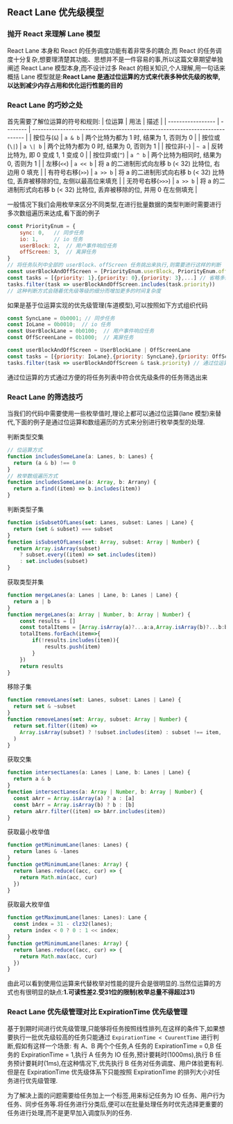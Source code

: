 ## React Lane 优先级模型

### 抛开 React 来理解 Lane 模型

React Lane 本身和 React 的任务调度功能有着非常多的耦合,而 React 的任务调度十分复杂,想要理清楚其功能、思想并不是一件容易的事,所以这篇文章期望单独阐述 React Lane 模型本身,而不设计过多 React 的相关知识,个人理解,用一句话来概括 Lane 模型就是:**React Lane 是通过位运算的方式来代表多种优先级的枚举,以达到减少内存占用和优化运行性能的目的**

### React Lane 的巧妙之处

首先需要了解位运算的符号和规则:
| 位运算            | 用法     | 描述                                                                        |
| ----------------- | -------- | --------------------------------------------------------------------------- |
| 按位与(`&`)       | `a & b`  | 两个比特为都为 1 时, 结果为 1, 否则为 0                    |
| 按位或(`\|`)      | `a \| b` | 两个比特为都为 0 时, 结果为 0, 否则为 1                    |
| 按位非(`~`)       | `~ a`    | 反转比特为, 即 0 变成 1, 1 变成 0                                   |
| 按位异或(`^`)     | `a ^ b`  | 两个比特为相同时, 结果为 0, 否则为 1                       |
| 左移(`<<`)        | `a << b` | 将 a 的二进制形式向左移 b (< 32) 比特位, 右边用 0 填充                      |
| 有符号右移(`>>`)  | `a >> b` | 将 a 的二进制形式向右移 b (< 32) 比特位, 丢弃被移除的位, 左侧以最高位来填充 |
| 无符号右移(`>>>`) | `a >> b` | 将 a 的二进制形式向右移 b (< 32) 比特位, 丢弃被移除的位, 并用 0 在左侧填充  |


一般情况下我们会用枚举来区分不同类型,在进行批量数据的类型判断时需要进行多次数组遍历来达成,看下面的例子

```js
const PriorityEnum = {
    sync: 0,   // 同步任务
    io: 1,     // io 任务
    userBlock: 2,  // 用户事件响应任务
    offScreen: 3,  // 离屏任务
}
// 将任务队列中全部的 userBlock、offScreen 任务挑出来执行,则需要进行这样的判断
const userBlockAndOffScreen = [PriorityEnum.userBlock, PriorityEnum.offScreen]
const tasks = [{priority: 1},{priority: 0},{priority: 3},...] // 省略多余任务
tasks.filter(task => userBlockAndOffScreen.includes(task.priority))
// 这种判断方式会随着优先级等级的细分而增加更多的时间复杂度
```

如果是基于位运算实现的优先级管理(车道模型),可以按照如下方式组织代码

```js
const SyncLane = 0b0001; // 同步任务
const IoLane = 0b0010;  // io 任务
const UserBlockLane = 0b0100;  // 用户事件响应任务
const OffScreenLane = 0b1000;  // 离屏任务

const userBlockAndOffScreen = UserBlockLane | OffScreenLane
const tasks = [{priority: IoLane},{priority: SyncLane},{priority: OffScreenLane},...] // 省略多余任务
tasks.filter(task => userBlockAndOffScreen & task.priority) // 通过位运算来将任务过滤出来,位运算的方式有着更好的性能
```

通过位运算的方式通过方便的将任务列表中符合优先级条件的任务筛选出来

### React Lane 的筛选技巧

当我们的代码中需要使用一些枚举值时,理论上都可以通过位运算(lane 模型)来替代,下面的例子是通过位运算和数组遍历的方式来分别进行枚举类型的处理.

判断类型交集

```js
// 位运算方式
function includesSomeLane(a: Lanes, b: Lanes) {
  return (a & b) !== 0
}
// 枚举数组遍历方式
function includesSomeLane(a: Array, b: Arrany) {
  return a.find((item) => b.includes(item))
}
```

判断类型子集

```js
function isSubsetOfLanes(set: Lanes, subset: Lanes | Lane) {
  return (set & subset) === subset
}
function isSubsetOfLanes(set: Array, subset: Array | Number) {
  return Array.isArray(subset)
    ? subset.every((item) => set.includes(item))
    : set.includes(subset)
}
```

获取类型并集

```js
function mergeLanes(a: Lanes | Lane, b: Lanes | Lane) {
  return a | b
}
function mergeLanes(a: Array | Number, b: Array | Number) {
    const results = []
    const totalItems = [Array.isArray(a)?...a:a,Array.isArray(b)?...b:b]
    totalItems.forEach(item=>{
        if(!results.includes(item)){
            results.push(item)
        }
    })
    return results
}
```

移除子集

```js
function removeLanes(set: Lanes, subset: Lanes | Lane) {
  return set & ~subset
}
function removeLanes(set: Array, subset: Array | Number) {
  return set.filter((item) =>
    Array.isArray(subset) ? !subset.includes(item) : subset !== item,
  )
}
```

获取交集

```js
function intersectLanes(a: Lanes | Lane, b: Lanes | Lane) {
  return a & b
}
function intersectLanes(a: Array | Number, b: Array | Number) {
  const aArr = Array.isArray(a) ? a : [a]
  const bArr = Array.isArray(b) ? b : [b]
  return aArr.filter((item) => bArr.includes(item))
}
```

获取最小枚举值

```js
function getMinimumLane(lanes: Lanes) {
  return lanes & -lanes
}
function getMinimumLane(lanes: Array) {
  return lanes.reduce((acc, cur) => {
    return Math.min(acc, cur)
  })
}
```

获取最大枚举值
```js
function getMaximumLane(lanes: Lanes): Lane {
  const index = 31 - clz32(lanes);
  return index < 0 ? 0 : 1 << index;
}
function getMinimumLane(lanes: Array) {
  return lanes.reduce((acc, cur) => {
    return Math.max(acc, cur)
  })
}
```

由此可以看到使用位运算来代替枚举对性能的提升会是很明显的.当然位运算的方式也有很明显的缺点:**1.可读性差2.受31位的限制(枚举总量不得超过31)**
### React Lane 优先级管理对比 ExpirationTime 优先级管理

基于到期时间进行优先级管理,只能够将任务按照线性排列,在这样的条件下,如果想要执行一批优先级较高的任务只能通过 `ExpirationTime < CuurentTime` 进行判断,假如有这样一个场景:
有 A、B 两个个任务,A 任务的 ExpirationTime = 0,B 任务的 ExpirationTime = 1,执行 A 任务为 IO 任务,预计要耗时(1000ms),执行 B 任务预计要耗时(1ms),在这种情况下,优先执行 B 任务对任务调度、用户体验更有利.但是在 ExpirationTime 优先级体系下只能按照 ExpirationTime 的排列大小对任务进行优先级管理.

为了解决上面的问题需要给任务加上一个标签,用来标记任务为 IO 任务、用户行为任务、同步任务等.将任务进行分类后,便可以在批量处理任务时优先选择更重要的任务进行处理,而不是更早加入调度队列的任务.

